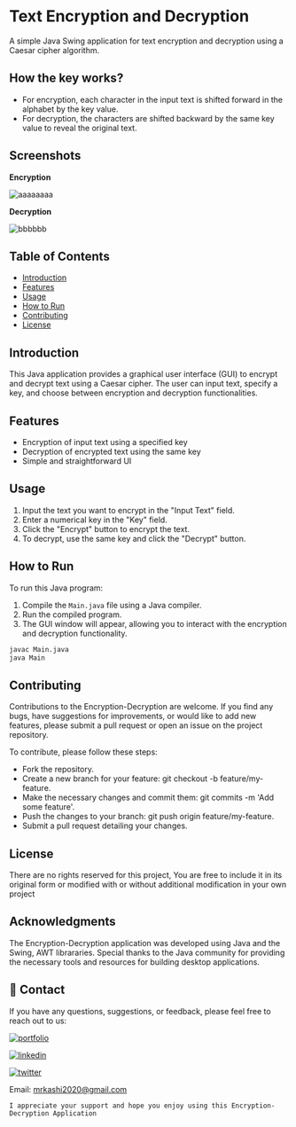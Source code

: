 # Text Encryption and Decryption

A simple Java Swing application for text encryption and decryption using a Caesar cipher algorithm.

## How the key works?

- For encryption, each character in the input text is shifted forward in the alphabet by the key value.
- For decryption, the characters are shifted backward by the same key value to reveal the original text.



## Screenshots

**Encryption**

![aaaaaaaa](https://github.com/KashifKhaan/Java-Encryption-Decryption/assets/88695658/6a42a23b-a803-4c7a-bc5b-63f34aa30d8f)

**Decryption**

![bbbbbb](https://github.com/KashifKhaan/Java-Encryption-Decryption/assets/88695658/0bd065df-f856-48d2-bd20-f251e07f31d1)

## Table of Contents
- [Introduction](#introduction)
- [Features](#features)
- [Usage](#usage)
- [How to Run](#how-to-run)
- [Contributing](#contributing)
- [License](#license)

## Introduction
This Java application provides a graphical user interface (GUI) to encrypt and decrypt text using a Caesar cipher. The user can input text, specify a key, and choose between encryption and decryption functionalities.

## Features
- Encryption of input text using a specified key
- Decryption of encrypted text using the same key
- Simple and straightforward UI

## Usage
1. Input the text you want to encrypt in the "Input Text" field.
2. Enter a numerical key in the "Key" field.
3. Click the "Encrypt" button to encrypt the text.
4. To decrypt, use the same key and click the "Decrypt" button.

## How to Run
To run this Java program:
1. Compile the `Main.java` file using a Java compiler.
2. Run the compiled program.
3. The GUI window will appear, allowing you to interact with the encryption and decryption functionality.

```bash
javac Main.java
java Main
```


## Contributing

Contributions to the Encryption-Decryption are welcome. If you find any bugs, have suggestions for improvements, or would like to add new features, please submit a pull request or open an issue on the project repository.

To contribute, please follow these steps:

- Fork the repository.
- Create a new branch for your feature: git checkout -b feature/my-feature.
- Make the necessary changes and commit them: git commits -m 'Add some feature'.
- Push the changes to your branch: git push origin feature/my-feature.
- Submit a pull request detailing your changes.


## License
There are no rights reserved for this project, You are free to include it in its original form or modified with or without additional modification in your own project

## Acknowledgments

The Encryption-Decryption application was developed using Java and the Swing, AWT librararies. Special thanks to the Java community for providing the necessary tools and resources for building desktop applications.

## 🔗 Contact
If you have any questions, suggestions, or feedback, please feel free to reach out to us:

[![portfolio](https://img.shields.io/badge/my_portfolio-000?style=for-the-badge&logo=ko-fi&logoColor=white)](https://dribbble.com/Kashif420)

[![linkedin](https://img.shields.io/badge/linkedin-0A66C2?style=for-the-badge&logo=linkedin&logoColor=white)](https://www.linkedin.com/in/mr-kashif-442146214/)

[![twitter](https://img.shields.io/badge/twitter-1DA1F2?style=for-the-badge&logo=twitter&logoColor=white)](https://twitter.com/KaxhifKhan)

Email: mrkashi2020@gmail.com

`I appreciate your support and hope you enjoy using this Encryption-Decryption Application`

